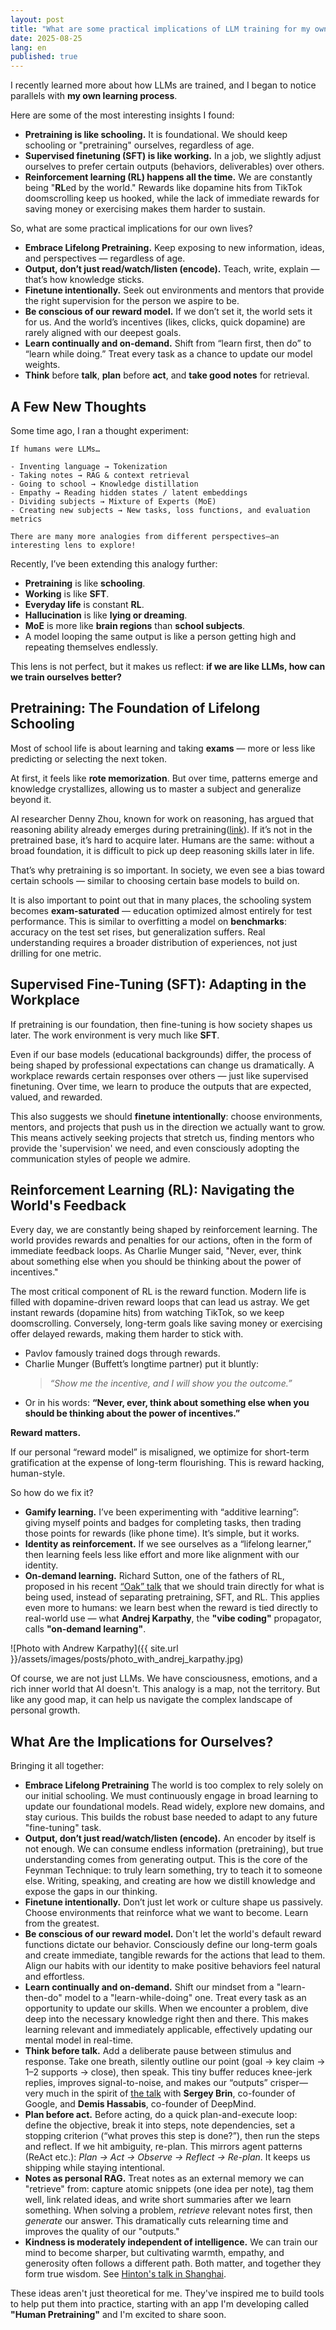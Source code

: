 ```yaml
---
layout: post
title: "What are some practical implications of LLM training for my own learning process?"
date: 2025-08-25
lang: en
published: true
---
```


I recently learned more about how LLMs are trained, and I began to notice parallels with **my own learning process**.

Here are some of the most interesting insights I found:

- **Pretraining is like schooling.** It is foundational. We should keep schooling or "pretraining" ourselves, regardless of age.
- **Supervised finetuning (SFT) is like working.** In a job, we slightly adjust ourselves to prefer certain outputs (behaviors, deliverables) over others.
- **Reinforcement learning (RL) happens all the time.** We are constantly being "**RL**ed by the world." Rewards like dopamine hits from TikTok doomscrolling keep us hooked, while the lack of immediate rewards for saving money or exercising makes them harder to sustain.

So, what are some practical implications for our own lives?

- **Embrace Lifelong Pretraining.** Keep exposing to new information, ideas, and perspectives — regardless of age.
- **Output, don’t just read/watch/listen (encode).** Teach, write, explain — that’s how knowledge sticks.
- **Finetune intentionally.** Seek out environments and mentors that provide the right supervision for the person we aspire to be.
- **Be conscious of our reward model.** If we don’t set it, the world sets it for us. And the world’s incentives (likes, clicks, quick dopamine) are rarely aligned with our deepest goals.
- **Learn continually and on-demand.** Shift from “learn first, then do” to “learn while doing.” Treat every task as a chance to update our model weights.
- **Think** before **talk**, **plan** before **act**, and **take good notes** for retrieval.


## A Few New Thoughts

Some time ago, I ran a thought experiment:

```
If humans were LLMs…

- Inventing language → Tokenization
- Taking notes → RAG & context retrieval
- Going to school → Knowledge distillation
- Empathy → Reading hidden states / latent embeddings
- Dividing subjects → Mixture of Experts (MoE)
- Creating new subjects → New tasks, loss functions, and evaluation metrics

There are many more analogies from different perspectives—an interesting lens to explore!
```

Recently, I’ve been extending this analogy further:

- **Pretraining** is like **schooling**.
- **Working** is like **SFT**.
- **Everyday life** is constant **RL**.
- **Hallucination** is like **lying or dreaming**.
- **MoE** is more like **brain regions** than **school subjects**.
- A model looping the same output is like a person getting high and repeating themselves endlessly.

This lens is not perfect, but it makes us reflect: **if we are like LLMs, how can we train ourselves better?**


## Pretraining: The Foundation of Lifelong Schooling

Most of school life is about learning and taking **exams** — more or less like predicting or selecting the next token.

At first, it feels like **rote memorization**. But over time, patterns emerge and knowledge crystallizes, allowing us to master a subject and generalize beyond it.

AI researcher Denny Zhou, known for work on reasoning, has argued that reasoning ability already emerges during pretraining([link](https://www.youtube.com/watch?v=ebnX5Ur1hBk)). If it’s not in the pretrained base, it’s hard to acquire later. Humans are the same: without a broad foundation, it is difficult to pick up deep reasoning skills later in life.

That’s why pretraining is so important. In society, we even see a bias toward certain schools — similar to choosing certain base models to build on.

It is also important to point out that in many places, the schooling system becomes **exam-saturated** — education optimized almost entirely for test performance. This is similar to overfitting a model on **benchmarks**: accuracy on the test set rises, but generalization suffers. Real understanding requires a broader distribution of experiences, not just drilling for one metric.

## Supervised Fine-Tuning (SFT): Adapting in the Workplace

If pretraining is our foundation, then fine-tuning is how society shapes us later. The work environment is very much like **SFT**.

Even if our base models (educational backgrounds) differ, the process of being shaped by professional expectations can change us dramatically. A workplace rewards certain responses over others — just like supervised finetuning. Over time, we learn to produce the outputs that are expected, valued, and rewarded.

This also suggests we should **finetune intentionally**: choose environments, mentors, and projects that push us in the direction we actually want to grow. This means actively seeking projects that stretch us, finding mentors who provide the 'supervision' we need, and even consciously adopting the communication styles of people we admire.


## Reinforcement Learning (RL): Navigating the World's Feedback

Every day, we are constantly being shaped by reinforcement learning. The world provides rewards and penalties for our actions, often in the form of immediate feedback loops. As Charlie Munger said, "Never, ever, think about something else when you should be thinking about the power of incentives."

The most critical component of RL is the reward function. Modern life is filled with dopamine-driven reward loops that can lead us astray. We get instant rewards (dopamine hits) from watching TikTok, so we keep doomscrolling. Conversely, long-term goals like saving money or exercising offer delayed rewards, making them harder to stick with.

- Pavlov famously trained dogs through rewards.
- Charlie Munger (Buffett’s longtime partner) put it bluntly:
  > *“Show me the incentive, and I will show you the outcome.”*
- Or in his words: **“Never, ever, think about something else when you should be thinking about the power of incentives.”**

**Reward matters.**

If our personal “reward model” is misaligned, we optimize for short-term gratification at the expense of long-term flourishing. This is reward hacking, human-style.

So how do we fix it?
- **Gamify learning.** I’ve been experimenting with “additive learning”: giving myself points and badges for completing tasks, then trading those points for rewards (like phone time). It’s simple, but it works.
- **Identity as reinforcement.** If we see ourselves as a “lifelong learner,” then learning feels less like effort and more like alignment with our identity.
- **On-demand learning.** Richard Sutton, one of the fathers of RL, proposed in his recent [“Oak” talk](https://www.youtube.com/watch?v=gEbbGyNkR2U) that we should train directly for what is being used, instead of separating pretraining, SFT, and RL. This applies even more to humans: we learn best when the reward is tied directly to real-world use — what **Andrej Karpathy**, the **"vibe coding"** propagator, calls **"on-demand learning"**.

![Photo with Andrew Karpathy]({{ site.url }}/assets/images/posts/photo_with_andrej_karpathy.jpg)

Of course, we are not just LLMs. We have consciousness, emotions, and a rich inner world that AI doesn't. This analogy is a map, not the territory. But like any good map, it can help us navigate the complex landscape of personal growth.


## What Are the Implications for Ourselves?

Bringing it all together:

- **Embrace Lifelong Pretraining** The world is too complex to rely solely on our initial schooling. We must continuously engage in broad learning to update our foundational models. Read widely, explore new domains, and stay curious. This builds the robust base needed to adapt to any future "fine-tuning" task.
- **Output, don’t just read/watch/listen (encode).** An encoder by itself is not enough. We can consume endless information (pretraining), but true understanding comes from generating output. This is the core of the Feynman Technique: to truly learn something, try to teach it to someone else. Writing, speaking, and creating are how we distill knowledge and expose the gaps in our thinking.
- **Finetune intentionally.** Don’t just let work or culture shape us passively. Choose environments that reinforce what we want to become. Learn from the greatest.
- **Be conscious of our reward model.** Don't let the world's default reward functions dictate our behavior. Consciously define our long-term goals and create immediate, tangible rewards for the actions that lead to them. Align our habits with our identity to make positive behaviors feel natural and effortless.
- **Learn continually and on-demand.** Shift our mindset from a "learn-then-do" model to a "learn-while-doing" one. Treat every task as an opportunity to update our skills. When we encounter a problem, dive deep into the necessary knowledge right then and there. This makes learning relevant and immediately applicable, effectively updating our mental model in real-time.
- **Think before talk.** Add a deliberate pause between stimulus and response. Take one breath, silently outline our point (goal → key claim → 1–2 supports → close), then speak. This tiny buffer reduces knee-jerk replies, improves signal-to-noise, and makes our “outputs” crisper—very much in the spirit of [the talk](https://www.youtube.com/watch?v=M2ZtBQI2-GY&t=29s) with **Sergey Brin**, co-founder of Google, and **Demis Hassabis**, co-founder of DeepMind.
- **Plan before act.** Before acting, do a quick plan-and-execute loop: define the objective, break it into steps, note dependencies, set a stopping criterion (“what proves this step is done?”), then run the steps and reflect. If we hit ambiguity, re-plan. This mirrors agent patterns (ReAct etc.): *Plan → Act → Observe → Reflect → Re-plan*. It keeps us shipping while staying intentional.
- **Notes as personal RAG.** Treat notes as an external memory we can "retrieve" from: capture atomic snippets (one idea per note), tag them well, link related ideas, and write short summaries after we learn something. When solving a problem, *retrieve* relevant notes first, then *generate* our answer. This dramatically cuts relearning time and improves the quality of our "outputs."
- **Kindness is moderately independent of intelligence.** We can train our mind to become sharper, but cultivating warmth, empathy, and generosity often follows a different path. Both matter, and together they form true wisdom. See [Hinton's talk in Shanghai](https://www.youtube.com/watch?v=Dt1XGkh1vY8).

These ideas aren't just theoretical for me. They've inspired me to build tools to help put them into practice, starting with an app I'm developing called **"Human Pretraining"** and I'm excited to share soon.
